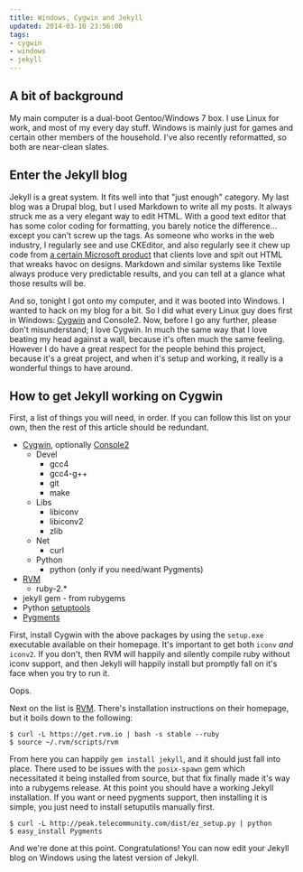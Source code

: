 ```yaml
---
title: Windows, Cygwin and Jekyll
updated: 2014-03-10 23:56:00
tags:
- cygwin
- windows
- jekyll
---
```


A bit of background
-------------------

My main computer is a dual-boot Gentoo/Windows 7 box. I use Linux for work, and most
of my every day stuff. Windows is mainly just for games and certain other members of
the household.  I've also recently reformatted, so both are near-clean slates.

Enter the Jekyll blog
---------------------

Jekyll is a great system. It fits well into that "just enough" category. My last blog 
was a Drupal blog, but I used Markdown to write all my posts. It always struck me as
a very elegant way to edit HTML. With a good text editor that has some color coding
for formatting, you barely notice the difference... except you can't screw up the tags.
As someone who works in the web industry, I regularly see and use CKEditor, and also
regularly see it chew up code from [a certain Microsoft product][msword] that clients
love and spit out HTML that wreaks havoc on designs. Markdown and similar systems like
Textile always produce very predictable results, and you can tell at a glance what
those results will be.

And so, tonight I got onto my computer, and it was booted into Windows. I wanted to
hack on my blog for a bit. So I did what every Linux guy does first in Windows: 
[Cygwin][cygwin] and Console2. Now, before I go any further, please don't misunderstand;
I love Cygwin. In much the same way that I love beating my head against a wall, because 
it's often much the same feeling. However I do have a great respect for the people behind
this project, because it's a great project, and when it's setup and working, it
really is a wonderful things to have around.

How to get Jekyll working on Cygwin
-----------------------------------

First, a list of things you will need, in order. If you can follow this list on your
own, then the rest of this article should be redundant.

*   [Cygwin][cygwin], optionally [Console2][console2]
    *   Devel
        * gcc4
        * gcc4-g++
        * git
        * make
    *   Libs
        * libiconv
        * libiconv2
        * zlib
    *   Net
        * curl
    *   Python
        * python (only if you need/want Pygments)
*   [RVM][rvm]
    * ruby-2.\*
*   jekyll gem - from rubygems
*   Python [setuptools][setuptools]
*   [Pygments][pygments]

First, install Cygwin with the above packages by using the `setup.exe` executable
available on their homepage. It's important to get both `iconv` *and* `iconv2`. If
you don't, then RVM will happily and silently compile ruby without iconv support, and
then Jekyll will happily install but promptly fall on it's face when you try to run
it.

Oops.

Next on the list is [RVM][rvm]. There's installation instructions on their homepage,
but it boils down to the following:

``` console
$ curl -L https://get.rvm.io | bash -s stable --ruby
$ source ~/.rvm/scripts/rvm
```

From here you can happily `gem install jekyll`, and it should just fall into place. There used to be issues with the
`posix-spawn` gem which necessitated it being installed from source, but that fix finally made it's way into a rubygems
release. At this point you should have a working Jekyll installation. If you want or need pygments support, then
installing it is simple, you just need to install setuputils manually first.

``` console
$ curl -L http://peak.telecommunity.com/dist/ez_setup.py | python
$ easy_install Pygments
```

And we're done at this point. Congratulations! You can now edit your Jekyll blog on
Windows using the latest version of Jekyll.

[console2]: http://sourceforge.net/projects/console/
[cygwin]: http://www.cygwin.com/
[gh-posix-spawn]: https://github.com/rtomayko/posix-spawn/tree/
[msword]: http://en.wikipedia.org/wiki/Microsoft_Word
[pygments]: http://pygments.org/download/
[rvm]: http://beginrescueend.com/
[setuptools]: http://peak.telecommunity.com/dist/ez_setup.py
